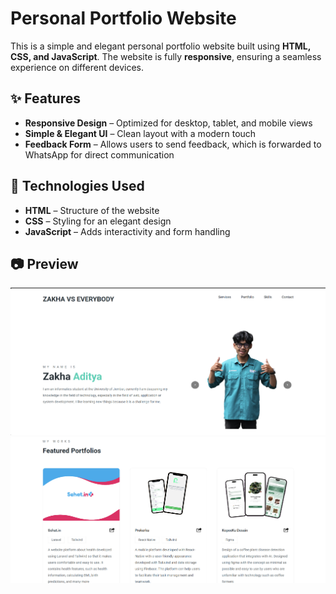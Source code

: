 # Personal Portfolio Website  

This is a simple and elegant personal portfolio website built using **HTML, CSS, and JavaScript**. The website is fully **responsive**, ensuring a seamless experience on different devices.  

## ✨ Features  
- **Responsive Design** – Optimized for desktop, tablet, and mobile views  
- **Simple & Elegant UI** – Clean layout with a modern touch  
- **Feedback Form** – Allows users to send feedback, which is forwarded to WhatsApp for direct communication  

## 📌 Technologies Used  
- **HTML** – Structure of the website  
- **CSS** – Styling for an elegant design  
- **JavaScript** – Adds interactivity and form handling  

## 📷 Preview  
![Portfolio Screenshot](https://github.com/Zakha123-cyber/portofolio-html-native/blob/main/Preview1.png?raw=true)
![Portfolio Screenshot](https://github.com/Zakha123-cyber/portofolio-html-native/blob/main/Preview2.png?raw=true)


